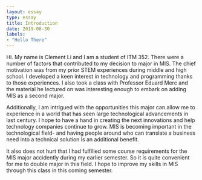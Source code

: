```yaml
---
layout: essay
type: essay
title: Introduction
date: 2019-08-30
labels:
- "Hello There"
---
```


Hi. My name is Clement Li and I am a student of ITM 352. There were a number of factors that contributed to my decision to major in MIS. The chief motivation was from my prior STEM experiences during middle and high school. I developed a keen interest in technology and programming thanks to those experiences.  I also took a class with Professor Eduard Merc and the material he lectured on was interesting enough to embark on adding MIS as a second major.

Additionally, I am intrigued with the opportunities this major can allow me to experience in a world that has seen large technological advancements in last century. I hope to have a hand in creating the next innovations and help technology companies continue to grow. MIS is becoming important in the technological field- and having people around who can translate a business need into a technical solution is an additional benefit.

It also does not hurt that I had fulfilled some course requirements for the MIS major accidently during my earlier semester. So it is quite convenient for me to double major in this field. I hope to improve my skills in MIS through this class in this coming semester.

